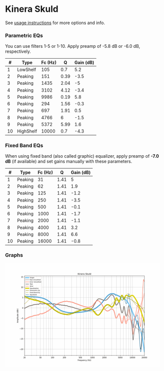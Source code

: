 # Kinera Skuld
See [usage instructions](https://github.com/jaakkopasanen/AutoEq#usage) for more options and info.

### Parametric EQs
You can use filters 1-5 or 1-10. Apply preamp of -5.8 dB or -6.0 dB, respectively.

|   # | Type      |   Fc (Hz) |    Q |   Gain (dB) |
|-----|-----------|-----------|------|-------------|
|   1 | LowShelf  |       105 | 0.7  |         5.2 |
|   2 | Peaking   |       151 | 0.39 |        -3.5 |
|   3 | Peaking   |      1435 | 2.04 |        -5   |
|   4 | Peaking   |      3102 | 4.12 |        -3.4 |
|   5 | Peaking   |      9986 | 0.19 |         5.8 |
|   6 | Peaking   |       294 | 1.56 |        -0.3 |
|   7 | Peaking   |       697 | 1.91 |         0.5 |
|   8 | Peaking   |      4766 | 6    |        -1.5 |
|   9 | Peaking   |      5372 | 5.99 |         1.6 |
|  10 | HighShelf |     10000 | 0.7  |        -4.3 |

### Fixed Band EQs
When using fixed band (also called graphic) equalizer, apply preamp of **-7.0 dB** (if available) and set gains manually with these parameters.

|   # | Type    |   Fc (Hz) |    Q |   Gain (dB) |
|-----|---------|-----------|------|-------------|
|   1 | Peaking |        31 | 1.41 |         5   |
|   2 | Peaking |        62 | 1.41 |         1.9 |
|   3 | Peaking |       125 | 1.41 |        -1.2 |
|   4 | Peaking |       250 | 1.41 |        -3.5 |
|   5 | Peaking |       500 | 1.41 |        -0.1 |
|   6 | Peaking |      1000 | 1.41 |        -1.7 |
|   7 | Peaking |      2000 | 1.41 |        -1.1 |
|   8 | Peaking |      4000 | 1.41 |         3.2 |
|   9 | Peaking |      8000 | 1.41 |         6.6 |
|  10 | Peaking |     16000 | 1.41 |        -0.8 |

### Graphs
![](./Kinera%20Skuld.png)
